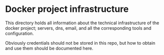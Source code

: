 # Docker project infrastructure

This directory holds all information about the technical infrastructure of the docker project; servers, dns, email, and all the corresponding tools and configuration.

Obviously credentials should not be stored in this repo, but how to obtain and use them should be documented here.
